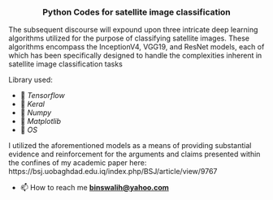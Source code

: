 <h3 align="center"> Python Codes for satellite image classification</h3>

<p align="left"> The subsequent discourse will expound upon three intricate deep learning algorithms utilized for the purpose of classifying satellite images. These algorithms encompass the InceptionV4, VGG19, and ResNet models, each of which has been specifically designed to handle the complexities inherent in satellite image classification tasks </p>

<p align="left"> Library used:</p>

- 🔭 *Tensorflow*
- 🔭 *Keral* 
- 🔭 *Numpy*
- 🔭 *Matplotlib*
- 🔭 *OS*
  
<p align="left"> I utilized the aforementioned models as a means of providing substantial evidence and reinforcement for the arguments and claims presented within the confines of my academic paper here: https://bsj.uobaghdad.edu.iq/index.php/BSJ/article/view/9767 </p>

- 📫 How to reach me **binswalih@yahoo.com**


